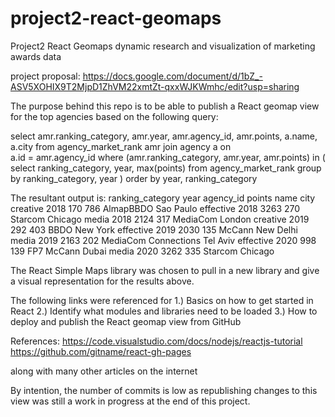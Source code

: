 # project2-react-geomaps
Project2 React Geomaps
dynamic research and visualization of marketing awards data

project proposal: https://docs.google.com/document/d/1bZ_-ASV5XOHIX9T2MjpD1ZhVM22xmtZt-qxxWJKWmhc/edit?usp=sharing

The purpose behind this repo is to be able to publish a React geomap view for the top agencies based on the following query:

select amr.ranking_category, amr.year, amr.agency_id, amr.points, a.name, a.city
from agency_market_rank amr
join agency a on   
	a.id = amr.agency_id
where (amr.ranking_category, amr.year, amr.points) in (
select ranking_category, year,
max(points)
from agency_market_rank
group by ranking_category, year
)
order by year, ranking_category	

The resultant output is:
ranking_category	year	agency_id	points	name	              city
creative        	2018	170	       786	AlmapBBDO	            Sao Paulo
effective       	2018	3263	     270	Starcom 	            Chicago
media           	2018	2124	     317	MediaCom	            London
creative        	2019	292        403	BBDO    	            New York
effective       	2019	2030       135	McCann  	            New Delhi
media           	2019	2163	     202	MediaCom Connections	Tel Aviv
effective       	2020	998        139	FP7 McCann	          Dubai
media           	2020	3262       335	Starcom 	            Chicago

The React Simple Maps library was chosen to pull in a new library and give a visual representation for the results above.

The following links were referenced for
1.) Basics on how to get started in React
2.) Identify what modules and libraries need to be loaded
3.) How to deploy and publish the React geomap view from GitHub

References:
https://code.visualstudio.com/docs/nodejs/reactjs-tutorial
https://github.com/gitname/react-gh-pages

along with many other articles on the internet

By intention, the number of commits is low as republishing changes to this view was still a work in progress at the end of this project.
 
